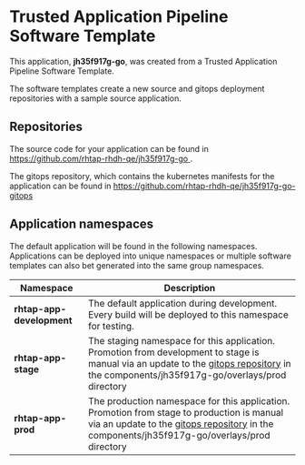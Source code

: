 # Trusted Application Pipeline Software Template

This application, **jh35f917g-go**, was created from a Trusted Application Pipeline Software Template.

The software templates create a new source and gitops deployment repositories with a sample source application. 

## Repositories

The source code for your application can be found in [https://github.com/rhtap-rhdh-qe/jh35f917g-go ](https://github.com/rhtap-rhdh-qe/jh35f917g-go ).
 
The gitops repository, which contains the kubernetes manifests for the application can be found in 
[https://github.com/rhtap-rhdh-qe/jh35f917g-go-gitops ](https://github.com/rhtap-rhdh-qe/jh35f917g-go-gitops ) 

## Application namespaces 

The default application will be found in the following namespaces. Applications can be deployed into unique namespaces or multiple software templates can also bet generated into the same group namespaces.  

|  Namespace   |  Description   |  
| -------- | -------- |   
| **rhtap-app-development** | The default application during development. Every build will be deployed to this namespace for testing. | 
| **rhtap-app-stage** | The staging namespace for this application. Promotion from development to stage is manual via an update to the [gitops repository](https://github.com/rhtap-rhdh-qe/jh35f917g-go-gitops ) in the components/jh35f917g-go/overlays/prod directory |  
| **rhtap-app-prod** | The production namespace for this application. Promotion from stage to production is manual via an update to the [gitops repository](https://github.com/rhtap-rhdh-qe/jh35f917g-go-gitops ) in the components/jh35f917g-go/overlays/prod directory | 